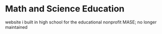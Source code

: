 # Math and Science Education
website i built in high school for the educational nonprofit MASE; no longer maintained
